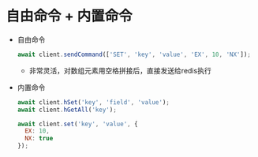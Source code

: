 # 自由命令 + 内置命令 

- 自由命令
    ```js
    await client.sendCommand(['SET', 'key', 'value', 'EX', 10, 'NX']);
    ```
    - 非常灵活，对数组元素用空格拼接后，直接发送给redis执行

- 内置命令
    ```js
    await client.hSet('key', 'field', 'value');
    await client.hGetAll('key');
    ```
    ```js
    await client.set('key', 'value', {
      EX: 10,
      NX: true
    });
    ```